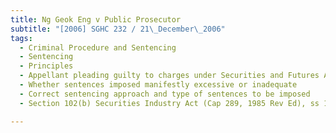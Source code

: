 ```yaml
---
title: Ng Geok Eng v Public Prosecutor 
subtitle: "[2006] SGHC 232 / 21\_December\_2006"
tags:
  - Criminal Procedure and Sentencing
  - Sentencing
  - Principles
  - Appellant pleading guilty to charges under Securities and Futures Act and Securities Industry Act for offences of market rigging and deceitful practice
  - Whether sentences imposed manifestly excessive or inadequate
  - Correct sentencing approach and type of sentences to be imposed
  - Section 102(b) Securities Industry Act (Cap 289, 1985 Rev Ed), ss 197(1), 201(b) Securities and Futures Act (Cap 289, 2002 Rev Ed)

---
```


